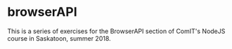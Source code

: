 # browserAPI

This is a series of exercises for the BrowserAPI section of ComIT's NodeJS course in Saskatoon, summer 2018.
